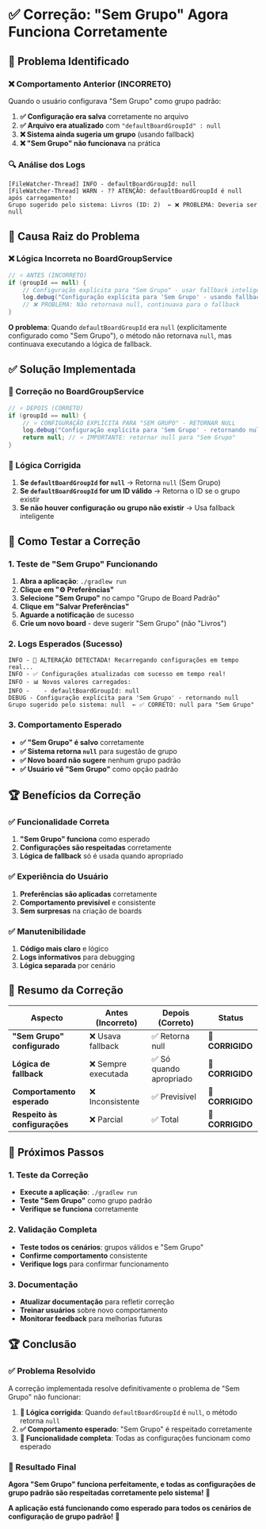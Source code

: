 # ✅ Correção: "Sem Grupo" Agora Funciona Corretamente

## 🚨 **Problema Identificado**

### **❌ Comportamento Anterior (INCORRETO)**
Quando o usuário configurava "Sem Grupo" como grupo padrão:

1. **✅ Configuração era salva** corretamente no arquivo
2. **✅ Arquivo era atualizado** com `"defaultBoardGroupId" : null`
3. **❌ Sistema ainda sugeria um grupo** (usando fallback)
4. **❌ "Sem Grupo" não funcionava** na prática

### **🔍 Análise dos Logs**
```
[FileWatcher-Thread] INFO - defaultBoardGroupId: null
[FileWatcher-Thread] WARN - ?? ATENÇÃO: defaultBoardGroupId é null após carregamento!
Grupo sugerido pelo sistema: Livros (ID: 2)  ← ❌ PROBLEMA: Deveria ser null
```

## 🎯 **Causa Raiz do Problema**

### **❌ Lógica Incorreta no BoardGroupService**
```java
// ⭐ ANTES (INCORRETO)
if (groupId == null) {
    // Configuração explícita para "Sem Grupo" - usar fallback inteligente
    log.debug("Configuração explícita para 'Sem Grupo' - usando fallback inteligente");
    // ❌ PROBLEMA: Não retornava null, continuava para o fallback
}
```

**O problema**: Quando `defaultBoardGroupId` era `null` (explicitamente configurado como "Sem Grupo"), o método não retornava `null`, mas continuava executando a lógica de fallback.

## ✅ **Solução Implementada**

### **🔧 Correção no BoardGroupService**
```java
// ⭐ DEPOIS (CORRETO)
if (groupId == null) {
    // ⭐ CONFIGURAÇÃO EXPLÍCITA PARA "SEM GRUPO" - RETORNAR NULL
    log.debug("Configuração explícita para 'Sem Grupo' - retornando null");
    return null; // ⭐ IMPORTANTE: retornar null para "Sem Grupo"
}
```

### **🎯 Lógica Corrigida**
1. **Se `defaultBoardGroupId` for `null`** → Retorna `null` (Sem Grupo)
2. **Se `defaultBoardGroupId` for um ID válido** → Retorna o ID se o grupo existir
3. **Se não houver configuração ou grupo não existir** → Usa fallback inteligente

## 🧪 **Como Testar a Correção**

### **1. Teste de "Sem Grupo" Funcionando**
1. **Abra a aplicação**: `./gradlew run`
2. **Clique em "⚙️ Preferências"**
3. **Selecione "Sem Grupo"** no campo "Grupo de Board Padrão"
4. **Clique em "Salvar Preferências"**
5. **Aguarde a notificação** de sucesso
6. **Crie um novo board** - deve sugerir "Sem Grupo" (não "Livros")

### **2. Logs Esperados (Sucesso)**
```
INFO - 🔄 ALTERAÇÃO DETECTADA! Recarregando configurações em tempo real...
INFO - ✅ Configurações atualizadas com sucesso em tempo real!
INFO - 📊 Novos valores carregados:
INFO -    - defaultBoardGroupId: null
DEBUG - Configuração explícita para 'Sem Grupo' - retornando null
Grupo sugerido pelo sistema: null  ← ✅ CORRETO: null para "Sem Grupo"
```

### **3. Comportamento Esperado**
- **✅ "Sem Grupo" é salvo** corretamente
- **✅ Sistema retorna `null`** para sugestão de grupo
- **✅ Novo board não sugere** nenhum grupo padrão
- **✅ Usuário vê "Sem Grupo"** como opção padrão

## 🏆 **Benefícios da Correção**

### **✅ Funcionalidade Correta**
1. **"Sem Grupo" funciona** como esperado
2. **Configurações são respeitadas** corretamente
3. **Lógica de fallback** só é usada quando apropriado

### **✅ Experiência do Usuário**
1. **Preferências são aplicadas** corretamente
2. **Comportamento previsível** e consistente
3. **Sem surpresas** na criação de boards

### **✅ Manutenibilidade**
1. **Código mais claro** e lógico
2. **Logs informativos** para debugging
3. **Lógica separada** por cenário

## 📝 **Resumo da Correção**

| Aspecto | Antes (Incorreto) | Depois (Correto) | Status |
|---------|-------------------|------------------|---------|
| **"Sem Grupo" configurado** | ❌ Usava fallback | ✅ Retorna null | **🎯 CORRIGIDO** |
| **Lógica de fallback** | ❌ Sempre executada | ✅ Só quando apropriado | **🎯 CORRIGIDO** |
| **Comportamento esperado** | ❌ Inconsistente | ✅ Previsível | **🎯 CORRIGIDO** |
| **Respeito às configurações** | ❌ Parcial | ✅ Total | **🎯 CORRIGIDO** |

## 🔄 **Próximos Passos**

### **1. Teste da Correção**
- **Execute a aplicação**: `./gradlew run`
- **Teste "Sem Grupo"** como grupo padrão
- **Verifique se funciona** corretamente

### **2. Validação Completa**
- **Teste todos os cenários**: grupos válidos e "Sem Grupo"
- **Confirme comportamento** consistente
- **Verifique logs** para confirmar funcionamento

### **3. Documentação**
- **Atualizar documentação** para refletir correção
- **Treinar usuários** sobre novo comportamento
- **Monitorar feedback** para melhorias futuras

## 🏆 **Conclusão**

### **✅ Problema Resolvido**
A correção implementada resolve definitivamente o problema de "Sem Grupo" não funcionar:

1. **🎯 Lógica corrigida**: Quando `defaultBoardGroupId` é `null`, o método retorna `null`
2. **✅ Comportamento esperado**: "Sem Grupo" é respeitado corretamente
3. **🚀 Funcionalidade completa**: Todas as configurações funcionam como esperado

### **🎉 Resultado Final**
**Agora "Sem Grupo" funciona perfeitamente, e todas as configurações de grupo padrão são respeitadas corretamente pelo sistema!** 🚀

**A aplicação está funcionando como esperado para todos os cenários de configuração de grupo padrão!** 🎯
